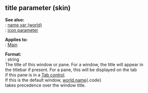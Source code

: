 ## title parameter (skin)    
**See also:**    
:   [name var (world)](/world/var/name)    
:   [icon parameter](/%7Bskin%7D/param/icon)    
<!-- -->    
**Applies to:**    
:   [Main](/%7Bskin%7D/control/main)    
<!-- -->    
**Format:**    
:   string    
The title of this window or pane. For a window, the title will appear in    
the titlebar if present. For a pane, this will be displayed on the tab    
if this pane is in a [Tab control](/%7Bskin%7D/control/tab).    
If this is the default window, [world.name](/world/var/name){.code}    
takes precedence over the window title.  